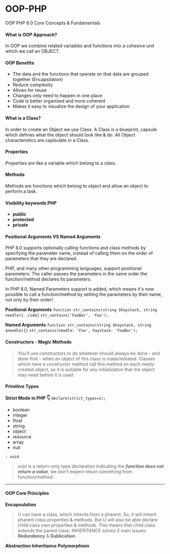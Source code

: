 # OOP-PHP

OOP PHP 8.0 Core Concepts &amp; Fundamentals

#### What is OOP Approach?

In OOP we combine related variables and functions into a cohesive unit which we call an OBJECT.

#### OOP Benefits

-   The data and the functions that operate on that data are grouped together (Encapsilation)
-   Reduce complexity
-   Allows for reuse
-   Changes only need to happen in one place
-   Code is better organized and more coherent
-   Makes it easy to visualize the design of your application

#### What is a Class?

In order to create an Object we use Class. A Class is a blueprint, capsule which defines what the object should look like & do. All Object characteristics are caplsulate in a Class.

#### Properties

Properties are like a variable which belong to a class.

#### Methoda

Methods are functions which belong to object and allow an object to perform a task.

#### Visibility keywords PHP

-   **public**
-   **protected**
-   **private**

#### Positional Arguments VS Named Arguments

PHP 8.0 supports optionally calling functions and class methods by specifying the parameter name, instead of calling them on the order of parameters that they are declared.

PHP, and many other programming languages, support positional parameters: The caller passes the parameters in the same order the function/method declares its parameters.

In PHP 8.0, Named Parameters support is added, which means it's now possible to call a function/method by setting the parameters by their name, not only by their order!.

**Positional Arguments**
`function str_contains(string $haystack, string needle){..code}`
`str_contains('FooBar', 'Foo');`

**Named Arguments**
`function str_contains(string $haystack, string $needle){}`
`str_contains(needle: 'Foo', haystack: 'FooBar');`

#### Constructors - Magic Methods

> You'll use constructors to do whatever should always be done - and done first - when an object of this class is made/initiated.
> Classes which have a constructor method call this method on each newly-created object, so it is suitable for any initialization that the object may need before it is used.

#### Primitive Types

**Strict Mode in PHP 👇**
`declare(strict_types=1);`

-   boolean
-   integer
-   float
-   string
-   object
-   resource
-   array
-   null

`: void`

> void is a return-only type declaration indicating the **_function does not return a value_**, we don't expect return something from function/method.

---

#### OOP Core Principles

**Encapsulation**

> U can have a class, which inherits from a pharent. So, it will inherit pharent class properties & methods. But U will also be able declare child class own properties & methods. This means that child class extends the parent class.
> INHERITANCE solves 2 main issues: **Redundency** & **Dublication**.

**Abstraction**
**Inheritance**
**Polymorphism**
